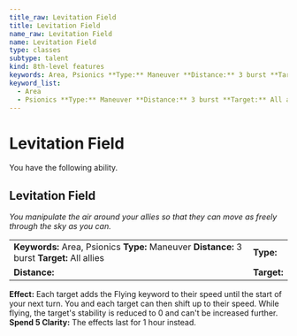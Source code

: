 ```yaml
---
title_raw: Levitation Field
title: Levitation Field
name_raw: Levitation Field
name: Levitation Field
type: classes
subtype: talent
kind: 8th-level features
keywords: Area, Psionics **Type:** Maneuver **Distance:** 3 burst **Target:** All allies
keyword_list:
  - Area
  - Psionics **Type:** Maneuver **Distance:** 3 burst **Target:** All allies
---
```


# Levitation Field

You have the following ability.

## Levitation Field

*You manipulate the air around your allies so that they can move as freely through the sky as you can.*

|                                                                                              |             |
| :------------------------------------------------------------------------------------------- | :---------- |
| **Keywords:** Area, Psionics **Type:** Maneuver **Distance:** 3 burst **Target:** All allies | **Type:**   |
| **Distance:**                                                                                | **Target:** |

**Effect:** Each target adds the Flying keyword to their speed until the start of your next turn. You and each target can then shift up to their speed. While flying, the target's stability is reduced to 0 and can't be increased further. **Spend 5 Clarity:** The effects last for 1 hour instead.
